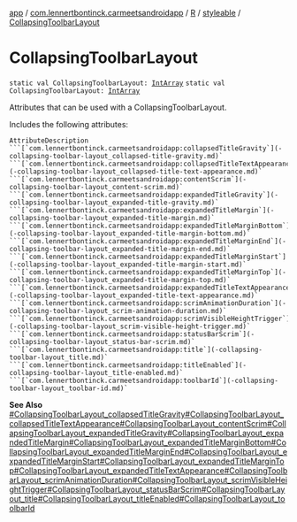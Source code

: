 [app](../../../index.md) / [com.lennertbontinck.carmeetsandroidapp](../../index.md) / [R](../index.md) / [styleable](index.md) / [CollapsingToolbarLayout](./-collapsing-toolbar-layout.md)

# CollapsingToolbarLayout

`static val CollapsingToolbarLayout: `[`IntArray`](https://kotlinlang.org/api/latest/jvm/stdlib/kotlin/-int-array/index.html)
`static val CollapsingToolbarLayout: `[`IntArray`](https://kotlinlang.org/api/latest/jvm/stdlib/kotlin/-int-array/index.html)

Attributes that can be used with a CollapsingToolbarLayout.

Includes the following attributes:

    AttributeDescription ```[`com.lennertbontinck.carmeetsandroidapp:collapsedTitleGravity`](-collapsing-toolbar-layout_collapsed-title-gravity.md)` ```[`com.lennertbontinck.carmeetsandroidapp:collapsedTitleTextAppearance`](-collapsing-toolbar-layout_collapsed-title-text-appearance.md)` ```[`com.lennertbontinck.carmeetsandroidapp:contentScrim`](-collapsing-toolbar-layout_content-scrim.md)` ```[`com.lennertbontinck.carmeetsandroidapp:expandedTitleGravity`](-collapsing-toolbar-layout_expanded-title-gravity.md)` ```[`com.lennertbontinck.carmeetsandroidapp:expandedTitleMargin`](-collapsing-toolbar-layout_expanded-title-margin.md)` ```[`com.lennertbontinck.carmeetsandroidapp:expandedTitleMarginBottom`](-collapsing-toolbar-layout_expanded-title-margin-bottom.md)` ```[`com.lennertbontinck.carmeetsandroidapp:expandedTitleMarginEnd`](-collapsing-toolbar-layout_expanded-title-margin-end.md)` ```[`com.lennertbontinck.carmeetsandroidapp:expandedTitleMarginStart`](-collapsing-toolbar-layout_expanded-title-margin-start.md)` ```[`com.lennertbontinck.carmeetsandroidapp:expandedTitleMarginTop`](-collapsing-toolbar-layout_expanded-title-margin-top.md)` ```[`com.lennertbontinck.carmeetsandroidapp:expandedTitleTextAppearance`](-collapsing-toolbar-layout_expanded-title-text-appearance.md)` ```[`com.lennertbontinck.carmeetsandroidapp:scrimAnimationDuration`](-collapsing-toolbar-layout_scrim-animation-duration.md)` ```[`com.lennertbontinck.carmeetsandroidapp:scrimVisibleHeightTrigger`](-collapsing-toolbar-layout_scrim-visible-height-trigger.md)` ```[`com.lennertbontinck.carmeetsandroidapp:statusBarScrim`](-collapsing-toolbar-layout_status-bar-scrim.md)` ```[`com.lennertbontinck.carmeetsandroidapp:title`](-collapsing-toolbar-layout_title.md)` ```[`com.lennertbontinck.carmeetsandroidapp:titleEnabled`](-collapsing-toolbar-layout_title-enabled.md)` ```[`com.lennertbontinck.carmeetsandroidapp:toolbarId`](-collapsing-toolbar-layout_toolbar-id.md)`

**See Also**
[#CollapsingToolbarLayout_collapsedTitleGravity](-collapsing-toolbar-layout_collapsed-title-gravity.md)[#CollapsingToolbarLayout_collapsedTitleTextAppearance](-collapsing-toolbar-layout_collapsed-title-text-appearance.md)[#CollapsingToolbarLayout_contentScrim](-collapsing-toolbar-layout_content-scrim.md)[#CollapsingToolbarLayout_expandedTitleGravity](-collapsing-toolbar-layout_expanded-title-gravity.md)[#CollapsingToolbarLayout_expandedTitleMargin](-collapsing-toolbar-layout_expanded-title-margin.md)[#CollapsingToolbarLayout_expandedTitleMarginBottom](-collapsing-toolbar-layout_expanded-title-margin-bottom.md)[#CollapsingToolbarLayout_expandedTitleMarginEnd](-collapsing-toolbar-layout_expanded-title-margin-end.md)[#CollapsingToolbarLayout_expandedTitleMarginStart](-collapsing-toolbar-layout_expanded-title-margin-start.md)[#CollapsingToolbarLayout_expandedTitleMarginTop](-collapsing-toolbar-layout_expanded-title-margin-top.md)[#CollapsingToolbarLayout_expandedTitleTextAppearance](-collapsing-toolbar-layout_expanded-title-text-appearance.md)[#CollapsingToolbarLayout_scrimAnimationDuration](-collapsing-toolbar-layout_scrim-animation-duration.md)[#CollapsingToolbarLayout_scrimVisibleHeightTrigger](-collapsing-toolbar-layout_scrim-visible-height-trigger.md)[#CollapsingToolbarLayout_statusBarScrim](-collapsing-toolbar-layout_status-bar-scrim.md)[#CollapsingToolbarLayout_title](-collapsing-toolbar-layout_title.md)[#CollapsingToolbarLayout_titleEnabled](-collapsing-toolbar-layout_title-enabled.md)[#CollapsingToolbarLayout_toolbarId](-collapsing-toolbar-layout_toolbar-id.md)

